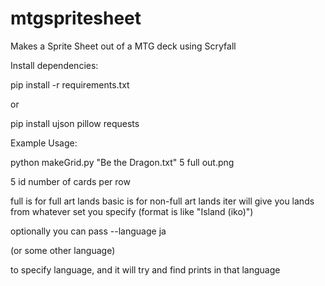 # mtgspritesheet
Makes a Sprite Sheet out of a MTG deck using Scryfall

Install dependencies:

pip install -r requirements.txt

or

pip install ujson pillow requests

Example Usage:

python makeGrid.py "Be the Dragon.txt" 5 full out.png

5 id number of cards per row

full is for full art lands
basic is for non-full art lands
iter will give you lands from whatever set you specify (format is like "Island (iko)")

optionally you can pass --language ja

(or some other language)

to specify language, and it will try and find prints in that language
